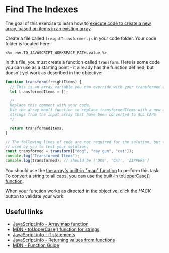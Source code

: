 # Find The Indexes

The goal of this exercise to learn how to [execute code to create a new array, based on items in an existing array](https://javascript.info/array-methods#map).

Create a file called `freightTransformer.js` in your code folder. Your code folder is located here:

`<%= env.TQ_JAVASCRIPT_WORKSPACE_PATH.value %>`

In this file, you must create a function called `transform`. Here is some code you can use as a starting point - it already has the function defined, but doesn't yet work as described in the objective:

```js
function transform(freightItems) {
  // This is an array variable you can override with your transformed array
  let transformedItems = [];

  /*
  Replace this comment with your code.
  Use the array map() function to replace transformedItems with a new array of
  strings from the input array that have been converted to ALL CAPS
  */

  return transformedItems;
}

// The following lines of code are not required for the solution, but can be
// used by you to test your solution.
const transformed = transform(["dog", "ray gun", "cat"]);
console.log("Transformed Items");
console.log(transformed); // should be ['DOG', 'CAT', 'ZIPPERS']
```

You should use the [the array's built-in "map" function](https://javascript.info/array-methods#map) to perform this task. To convert a string to all caps, you can use the [built-in toUpperCase() function](https://developer.mozilla.org/en-US/docs/Web/JavaScript/Reference/Global_Objects/String/toUpperCase).

When your function works as directed in the objective, click the _HACK_ button to validate your work.

## Useful links

- [JavaScript.info - Array map function](https://javascript.info/array-methods#map)
- [MDN - toUpperCase() function for strings](https://developer.mozilla.org/en-US/docs/Web/JavaScript/Reference/Global_Objects/String/toUpperCase)
- [JavaScript.info - if statements](https://javascript.info/ifelse)
- [JavaScript.info - Returning values from functions](https://javascript.info/function-basics#returning-a-value)
- [MDN - Function Guide](https://developer.mozilla.org/en-US/docs/Web/JavaScript/Guide/Functions)
